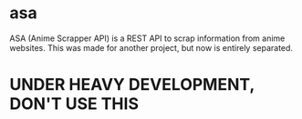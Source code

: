 # asa
 ASA (Anime Scrapper API) is a REST API to scrap information from anime websites. This was made for another project, but now is entirely separated.

# UNDER HEAVY DEVELOPMENT, DON'T USE THIS
